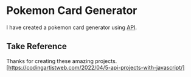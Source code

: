 # Pokemon Card Generator
I have created a pokemon card generator using [API](https://pokeapi.co/).

## Take Reference
Thanks for creating these amazing projects.
[https://codingartistweb.com/2022/04/5-api-projects-with-javascript/]